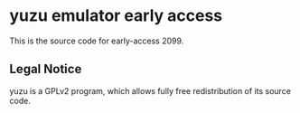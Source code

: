 yuzu emulator early access
=============

This is the source code for early-access 2099.

## Legal Notice

yuzu is a GPLv2 program, which allows fully free redistribution of its source code.